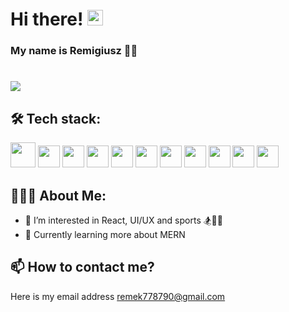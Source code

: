 # Hi there! <img src="https://user-images.githubusercontent.com/42378118/110234147-e3259600-7f4e-11eb-95be-0c4047144dea.gif" width="25" height="25"/>
### My name is Remigiusz 👨‍🎨

# ![](https://media4.giphy.com/media/13HgwGsXF0aiGY/giphy.gif?cid=790b7611a744ed0187aca0348420c06b30ca997dbfab8913&rid=giphy.gif&ct=g.gif)

## 🛠️ Tech stack:
<img src="https://user-images.githubusercontent.com/87277024/169841647-d0f1cb41-57be-4aea-ad49-1b165cc47c5a.png" width="40px" height="40px"/> <img src="https://user-images.githubusercontent.com/87277024/169842645-19c1478b-ff41-46fb-8729-160b9b12e5e6.png" width="35px" height="35px"/> <img src="https://user-images.githubusercontent.com/87277024/169842823-d7f21786-2957-42eb-82dd-c09cd940d8f9.png" width="35px" height="35px"/> <img src="https://user-images.githubusercontent.com/87277024/169913457-747fb870-3126-482d-b444-7c60a402cb75.png" width="35px" height="35px"/> <img src="https://user-images.githubusercontent.com/87277024/169913153-2400b063-e274-46e4-87fe-3a087b8aad85.png" width="35px" height="35px"/> <img src="https://user-images.githubusercontent.com/87277024/169842956-884fa0b0-5685-439d-96b2-01a7e365d4b5.png" width="35px" height="35px"/> <img src="https://user-images.githubusercontent.com/87277024/169843025-7159d125-ce3b-4307-918b-738a67dd1e96.png" width="35px" height="35px"/> <img src="https://user-images.githubusercontent.com/87277024/169913286-139ae226-68c6-4b4e-8a6c-6fbf09bdf9e7.png" width="35px" height="35px"/> <img src="https://user-images.githubusercontent.com/87277024/169842992-8e7c8a85-acd9-4f7b-aa06-9ba6e74d52c0.png" width="35px" height="35px"/> <img src="https://user-images.githubusercontent.com/87277024/169843077-a9abd7e6-883c-43aa-b2ff-a32ea36adcee.png" width="35px" height="35px"/> <img src="https://user-images.githubusercontent.com/87277024/169843125-b39d67fd-2f98-4ce8-9f73-7c9961fbb9b7.png" width="35px" height="35px"/>  

## 👨🏻‍💻 About Me:
- 👀 I’m interested in React, UI/UX and sports 🏂🤸‍♂️
- 🌱 Currently learning more about MERN

## 📫 How to contact me?
Here is my email address remek778790@gmail.com 


